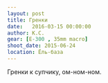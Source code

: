 ```yaml
---
layout: post
title: Гренки
date:   2016-03-15 00:00:00
author: К.С.
gear: [E-300 , 35mm macro]
shoot_date: 2015-06-24
location: Ёль-база
---
```


Гренки к супчику, ом-ном-ном.

